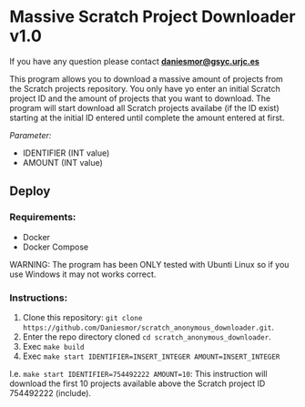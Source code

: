 # Massive Scratch Project Downloader v1.0
If you have any question please contact **daniesmor@gsyc.urjc.es**

This program allows you to download a massive amount of projects from the Scratch projects repository. You only have yo enter an initial Scratch project ID and the amount of projects that you want to download. The program will start download all
Scratch projects availabe (if the ID exist) starting at the initial ID entered until complete the amount entered at first.

*Parameter:*
- IDENTIFIER (INT value)
- AMOUNT (INT value)


## Deploy

### Requirements:
- Docker
- Docker Compose

WARNING: The program has been ONLY tested with Ubunti Linux so if you use Windows it may not works correct. 

### Instructions:

1. Clone this repository: `git clone https://github.com/Daniesmor/scratch_anonymous_downloader.git`.
2. Enter the repo directory cloned `cd scratch_anonymous_downloader`.
3. Exec `make build`
4. Exec `make start IDENTIFIER=INSERT_INTEGER AMOUNT=INSERT_INTEGER`

I.e. `make start IDENTIFIER=754492222 AMOUNT=10`: This instruction will download the first 10 projects available above the Scratch project ID 754492222 (include).

